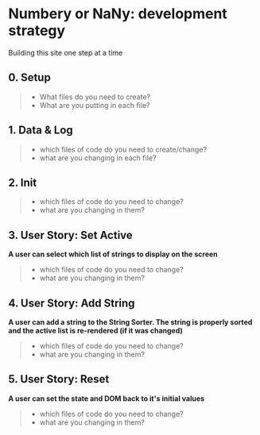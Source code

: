 # Numbery or NaNy: development strategy

Building this site one step at a time

## 0. Setup

> - What files do you need to create?
> - What are you putting in each file?

## 1. Data & Log

> - which files of code do you need to create/change?
> - what are you changing in each file?

## 2. Init

> - which files of code do you need to change?
> - what are you changing in them?

## 3. User Story: Set Active

**A user can select which list of strings to display on the screen**

> - which files of code do you need to change?
> - what are you changing in them?

## 4. User Story: Add String

**A user can add a string to the String Sorter. The string is properly sorted and the active list is re-rendered (if it was changed)**

> - which files of code do you need to change?
> - what are you changing in them?

## 5. User Story: Reset

**A user can set the state and DOM back to it's initial values**

> - which files of code do you need to change?
> - what are you changing in them?
